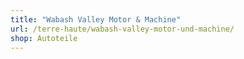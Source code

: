```yaml
---
title: "Wabash Valley Motor & Machine"
url: /terre-haute/wabash-valley-motor-und-machine/
shop: Autoteile
---
```

